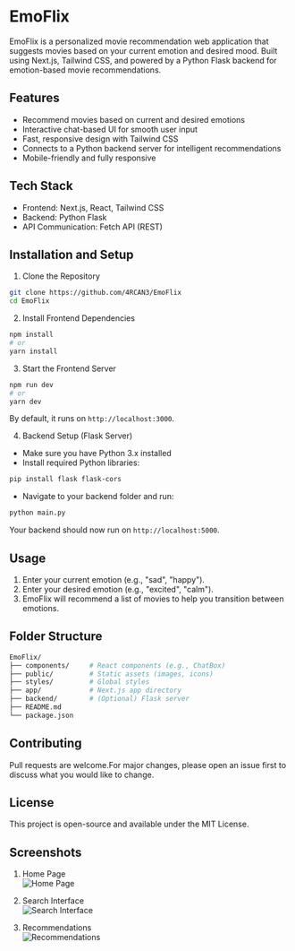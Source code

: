 # EmoFlix
EmoFlix is a personalized movie recommendation web application that suggests movies based on your current emotion and desired mood.
Built using Next.js, Tailwind CSS, and powered by a Python Flask backend for emotion-based movie recommendations.

## Features

* Recommend movies based on current and desired emotions
* Interactive chat-based UI for smooth user input
* Fast, responsive design with Tailwind CSS
* Connects to a Python backend server for intelligent recommendations
* Mobile-friendly and fully responsive

## Tech Stack

* Frontend: Next.js, React, Tailwind CSS
* Backend: Python Flask
* API Communication: Fetch API (REST)

## Installation and Setup

1. Clone the Repository
```bash
git clone https://github.com/4RCAN3/EmoFlix
cd EmoFlix
```

2. Install Frontend Dependencies

```bash
npm install
# or
yarn install
```

3. Start the Frontend Server
```bash
npm run dev
# or
yarn dev
```
By default, it runs on `http://localhost:3000`.

4. Backend Setup (Flask Server)

* Make sure you have Python 3.x installed
* Install required Python libraries:

```bash
pip install flask flask-cors
```

* Navigate to your backend folder and run:

```bash
python main.py
```

Your backend should now run on `http://localhost:5000`.

## Usage
1. Enter your current emotion (e.g., "sad", "happy").
2. Enter your desired emotion (e.g., "excited", "calm").
3. EmoFlix will recommend a list of movies to help you transition between emotions.

## Folder Structure

```bash
EmoFlix/
├── components/     # React components (e.g., ChatBox)
├── public/         # Static assets (images, icons)
├── styles/         # Global styles
├── app/            # Next.js app directory
├── backend/        # (Optional) Flask server
├── README.md
└── package.json
```

## Contributing
Pull requests are welcome.For major changes, please open an issue first to discuss what you would like to change.

## License
This project is open-source and available under the MIT License.


## Screenshots

1. Home Page  
   ![Home Page](https://raw.githubusercontent.com/KrishnaD098/EmoFlix/features-branch/static/screenshots/homePage.jpg)

2. Search Interface  
   ![Search Interface](https://raw.githubusercontent.com/KrishnaD098/EmoFlix/features-branch/static/screenshots/SearchEngine.jpg)

3. Recommendations  
   ![Recommendations](https://raw.githubusercontent.com/KrishnaD098/EmoFlix/features-branch/static/screenshots/FinalPage.jpg)
